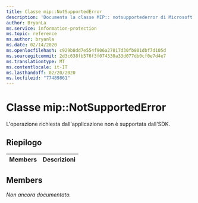 ```yaml
---
title: Classe mip::NotSupportedError
description: 'Documenta la classe MIP:: notsupportederror di Microsoft Information Protection (MIP) SDK.'
author: BryanLa
ms.service: information-protection
ms.topic: reference
ms.author: bryanla
ms.date: 02/14/2020
ms.openlocfilehash: c929b8dd7e554f906a27817d30fb801dbf7d105d
ms.sourcegitcommit: 2d3c638fb576f3f074330a33d077db0cf0e7d4e7
ms.translationtype: MT
ms.contentlocale: it-IT
ms.lasthandoff: 02/20/2020
ms.locfileid: "77489861"
---
```

# <a name="class-mipnotsupportederror"></a>Classe mip::NotSupportedError 
L'operazione richiesta dall'applicazione non è supportata dall'SDK.
  
## <a name="summary"></a>Riepilogo
 Members                        | Descrizioni                                
--------------------------------|---------------------------------------------
  
## <a name="members"></a>Members
_Non ancora documentato._
